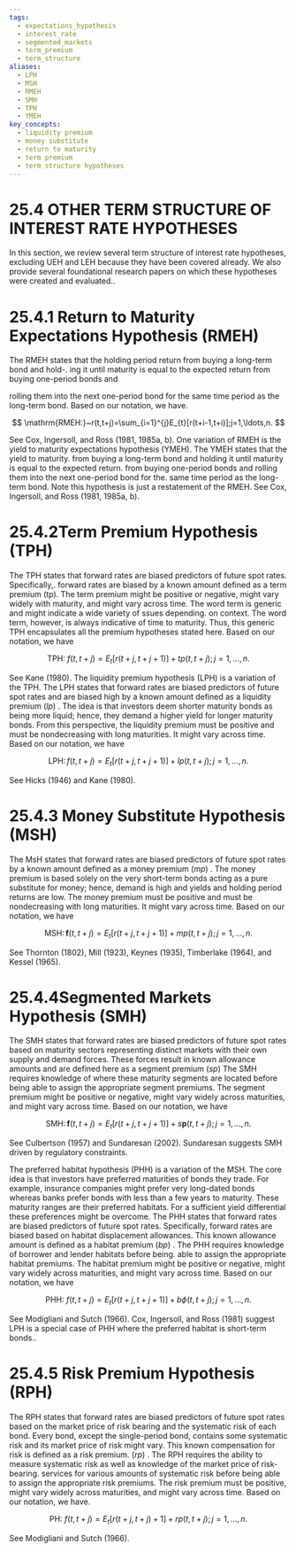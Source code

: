```yaml
---
tags:
  - expectations_hypothesis
  - interest_rate
  - segmented_markets
  - term_premium
  - term_structure
aliases:
  - LPH
  - MSH
  - RMEH
  - SMH
  - TPH
  - YMEH
key_concepts:
  - liquidity premium
  - money substitute
  - return to maturity
  - term premium
  - term structure hypotheses
---
```


# 25.4 OTHER TERM STRUCTURE OF INTEREST RATE HYPOTHESES

In this section, we review several term structure of interest rate hypotheses, excluding UEH and LEH because they have been covered already. We also provide several foundational research papers on which these hypotheses were created and evaluated..

# 25.4.1 Return to Maturity Expectations Hypothesis (RMEH)

The RMEH states that the holding period return from buying a long-term bond and hold-. ing it until maturity is equal to the expected return from buying one-period bonds and

rolling them into the next one-period bond for the same time period as the long-term bond. Based on our notation, we have.

$$
\mathrm{RMEH:}~r(t,t+j)=\sum_{i=1}^{j}E_{t}[r(t+i-1,t+i)];j=1,\ldots,n.
$$

See Cox, Ingersoll, and Ross (1981, 1985a, b). One variation of RMEH is the yield to maturity expectations hypothesis (YMEH). The YMEH states that the yield to maturity. from buying a long-term bond and holding it until maturity is equal to the expected return. from buying one-period bonds and rolling them into the next one-period bond for the. same time period as the long-term bond. Note this hypothesis is just a restatement of the RMEH. See Cox, Ingersoll, and Ross (1981, 1985a, b).

# 25.4.2Term Premium Hypothesis (TPH)

The TPH states that forward rates are biased predictors of future spot rates. Specifically,. forward rates are biased by a known amount defined as a term premium (tp). The term premium might be positive or negative, might vary widely with maturity, and might vary across time. The word term is generic and might indicate a wide variety of ssues depending. on context. The word term, however, is always indicative of time to maturity. Thus, this generic TPH encapsulates all the premium hypotheses stated here. Based on our notation, we have

$$
\mathrm{TPH:}~f(t,t+j)=E_{t}[r(t+j,t+j+1)]+t p(t,t+j);j=1,\ldots,n.
$$

See Kane (1980). The liquidity premium hypothesis (LPH) is a variation of the TPH. The LPH states that forward rates are biased predictors of future spot rates and are biased high by a known amount defined as a liquidity premium $(l p)$ . The idea is that investors deem shorter maturity bonds as being more liquid; hence, they demand a higher yield for longer maturity bonds. From this perspective, the liquidity premium must be positive and must be nondecreasing with long maturities. It might vary across time. Based on our notation, we have

$$
\mathrm{LPH}\colon f(t,t+j)=E_{t}[r(t+j,t+j+1)]+l p(t,t+j);j=1,\ldots,n.
$$

See Hicks (1946) and Kane (1980).

# 25.4.3 Money Substitute Hypothesis (MSH)

The MsH states that forward rates are biased predictors of future spot rates by a known amount defined as a money premium $(m p)$ . The money premium is based solely on the very short-term bonds acting as a pure substitute for money; hence, demand is high and yields and holding period returns are low. The money premium must be positive and must be nondecreasing with long maturities. It might vary across time. Based on our notation, we have

$$
\mathrm{MSH}\colon\boldsymbol{f}(t,t+j)=E_{t}[r(t+j,t+j+1)]+m p(t,t+j);j=1,\ldots,n.
$$

See Thornton (1802), Mill (1923), Keynes (1935), Timberlake (1964), and Kessel (1965).

# 25.4.4Segmented Markets Hypothesis (SMH)

The SMH states that forward rates are biased predictors of future spot rates based on maturity sectors representing distinct markets with their own supply and demand forces. These forces result in known allowance amounts and are defined here as a segment premium $(s p)$ The SMH requires knowledge of where these maturity segments are located before being able to assign the appropriate segment premiums. The segment premium might be positive or negative, might vary widely across maturities, and might vary across time. Based on our notation, we have

$$
\mathrm{SMH}\colon\boldsymbol{f}(t,t+j)=E_{t}[r(t+j,t+j+1)]+s\boldsymbol{p}(t,t+j);j=1,\ldots,n.
$$

See Culbertson (1957) and Sundaresan (2002). Sundaresan suggests SMH driven by regulatory constraints.

The preferred habitat hypothesis (PHH) is a variation of the MSH. The core idea is that investors have preferred maturities of bonds they trade. For example, insurance companies might prefer very long-dated bonds whereas banks prefer bonds with less than a few years to maturity. These maturity ranges are their preferred habitats. For a sufficient yield differential these preferences might be overcome. The PHH states that forward rates are biased predictors of future spot rates. Specifically, forward rates are biased based on habitat displacement allowances. This known allowance amount is defined as a habitat premium $(b p)$ . The PHH requires knowledge of borrower and lender habitats before being. able to assign the appropriate habitat premiums. The habitat premium might be positive or negative, might vary widely across maturities, and might vary across time. Based on our notation, we have

$$
\mathrm{PHH}\colon\:f(t,t+j)=E_{t}[r(t+j,t+j+1)]+b\phi(t,t+j);j=1,\ldots,n.
$$

See Modigliani and Sutch (1966). Cox, Ingersoll, and Ross (1981) suggest LPH is a special case of PHH where the preferred habitat is short-term bonds..

# 25.4.5 Risk Premium Hypothesis (RPH)

The RPH states that forward rates are biased predictors of future spot rates based on the market price of risk bearing and the systematic risk of each bond. Every bond, except the single-period bond, contains some systematic risk and its market price of risk might vary. This known compensation for risk is defined as a risk premium. $(r p)$ . The RPH requires the ability to measure systematic risk as well as knowledge of the market price of risk-bearing. services for various amounts of systematic risk before being able to assign the appropriate risk premiums. The risk premium must be positive, might vary widely across maturities, and might vary across time. Based on our notation, we have.

$$
\mathrm{PH:}~f(t,t+j)=E_{t}[r(t+j,t+j)+1]+r p(t,t+j);j=1,\ldots,n.
$$

See Modigliani and Sutch (1966).
